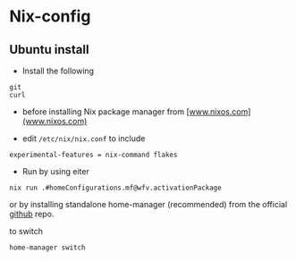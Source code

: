 # Nix-config

## Ubuntu install

- Install the following
```
git
curl
```

- before installing Nix package manager from [www.nixos.com](www.nixos.com)

- edit `/etc/nix/nix.conf` to include 
```
experimental-features = nix-command flakes
```

- Run by using eiter

```
nix run .#homeConfigurations.mf@wfv.activationPackage
```

or by installing standalone home-manager (recommended) from the official [github](https://github.com/nix-community/home-manager) repo.

to switch

```
home-manager switch
```

